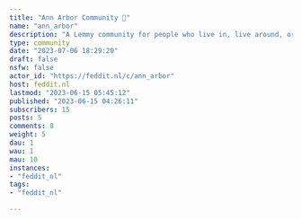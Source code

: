 ```yaml
---
title: "Ann Arbor Community 🌳" 
name: "ann_arbor"
description: "A Lemmy community for people who live in, live around, or just generally love Ann Arbor, Michigan. "
type: community
date: "2023-07-06 18:29:20"
draft: false
nsfw: false
actor_id: "https://feddit.nl/c/ann_arbor"
host: feddit.nl
lastmod: "2023-06-15 05:45:12"
published: "2023-06-15 04:26:11"
subscribers: 15
posts: 5
comments: 8
weight: 5
dau: 1
wau: 1
mau: 10
instances:
- "feddit_nl"
tags: 
- "feddit_nl"

---
```

